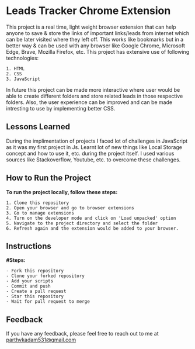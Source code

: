 # Leads Tracker Chrome Extension

This project is a real time, light weight browser extension that can help anyone to save & store the links of important links/leads from internet which can be later visited where they left off. This works like bookmarks but in a better way & can be used with any browser like Google Chrome, Microsoft Edge, Brave, Mozilla Firefox, etc. This project has extensive use of following technologies:
    
    1. HTML
    2. CSS  
    3. JavaScript



In future this project can be made more interactive where user would be able to create different folders and store related leads in those respective folders. Also, the user experience can be improved and can be made intresting to use by implementing better CSS.

## Lessons Learned

During the implimentation of projects I faced lot of challenges in JavaScript as it was my first project in Js. Learnt lot of new things like Local Storage concept and how to use it, etc. during the project itself. I used various sources like Stackoverflow, Youtube, etc. to overcome these challenges.

## How to Run the Project

**To run the project locally, follow these steps:**

    1. Clone this repository 
    2. Open your browser and go to browser extensions
    3. Go to manage extensions
    4. Turn on the developer mode and click on 'Load unpacked' option
    5. Navigate to the project directory and select the folder
    6. Refresh again and the extension would be added to your browser.
## Instructions

**#Steps:**

    - Fork this repository
    - Clone your forked repository
    - Add your scripts
    - Commit and push
    - Create a pull request
    - Star this repository
    - Wait for pull request to merge
## Feedback

If you have any feedback, please feel free to reach out to me at parthvkadam531@gmail.com

